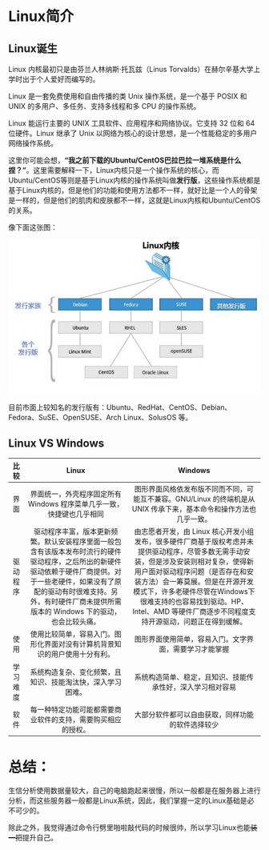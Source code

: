 # Linux简介
## Linux诞生
Linux 内核最初只是由芬兰人林纳斯·托瓦兹（Linus Torvalds）在赫尔辛基大学上学时出于个人爱好而编写的。

Linux 是一套免费使用和自由传播的类 Unix 操作系统，是一个基于 POSIX 和 UNIX 的多用户、多任务、支持多线程和多 CPU 的操作系统。

Linux 能运行主要的 UNIX 工具软件、应用程序和网络协议。它支持 32 位和 64 位硬件。Linux 继承了 Unix 以网络为核心的设计思想，是一个性能稳定的多用户网络操作系统。

这里你可能会想，**“我之前下载的Ubuntu/CentOS巴拉巴拉一堆系统是什么捏？”**。这里需要解释一下，Linux内核只是一个操作系统的核心，而Ubuntu/CentOS等则是基于Linux内核的操作系统叫做**发行版**，这些操作系统都是基于Linux内核的，但是他们的功能和使用方法都不一样，就好比是一个人的骨架是一样的，但是他们的肌肉和皮肤都不一样，这就是Linux内核和Ubuntu/CentOS的关系。

像下面这张图：

![](https://raw.githubusercontent.com/yf8578/Mybook_pic/main/2023/202311242256628.jpeg)

目前市面上较知名的发行版有：Ubuntu、RedHat、CentOS、Debian、Fedora、SuSE、OpenSUSE、Arch Linux、SolusOS 等。

## Linux VS Windows

|   比较   |                                                                                                                        Linux                                                                                                                        |                                                                                                                                                                   Windows                                                                                                                                                                   |
| :------: | :-------------------------------------------------------------------------------------------------------------------------------------------------------------------------------------------------------------------------------------------------: | :-----------------------------------------------------------------------------------------------------------------------------------------------------------------------------------------------------------------------------------------------------------------------------------------------------------------------------------------: |
|   界面   |                                                                                        界面统一，外壳程序固定所有 Windows 程序菜单几乎一致，快捷键也几乎相同                                                                                        |                                                                                                             图形界面风格依发布版不同而不同，可能互不兼容。GNU/Linux 的终端机是从 UNIX 传承下来，基本命令和操作方法也几乎一致。                                                                                                              |
| 驱动程序 | 驱动程序丰富，版本更新频繁。默认安装程序里面一般包含有该版本发布时流行的硬件驱动程序，之后所出的新硬件驱动依赖于硬件厂商提供。对于一些老硬件，如果没有了原配的驱动有时很难支持。另外，有时硬件厂商未提供所需版本的 Windows 下的驱动，也会比较头痛。 | 由志愿者开发，由 Linux 核心开发小组发布，很多硬件厂商基于版权考虑并未提供驱动程序，尽管多数无需手动安装，但是涉及安装则相对复杂，使得新用户面对驱动程序问题（是否存在和安装方法）会一筹莫展。但是在开源开发模式下，许多老硬件尽管在Windows下很难支持的也容易找到驱动。HP、Intel、AMD 等硬件厂商逐步不同程度支持开源驱动，问题正在得到缓解。 |
|   使用   |                                                                                     使用比较简单，容易入门。图形化界面对没有计算机背景知识的用户使用十分有利。                                                                                      |                                                                                                                                           图形界面使用简单，容易入门。文字界面，需要学习才能掌握                                                                                                                                            |
| 学习难度 |                                                                                             系统构造复杂、变化频繁，且知识、技能淘汰快，深入学习困难。                                                                                              |                                                                                                                                         系统构造简单、稳定，且知识、技能传承性好，深入学习相对容易                                                                                                                                          |
|   软件   |                                                                                            每一种特定功能可能都需要商业软件的支持，需要购买相应的授权。                                                                                             |                                                                                                                                              大部分软件都可以自由获取，同样功能的软件选择较少                                                                                                                                               |


# 总结：

生信分析使用数据量较大，自己的电脑跑起来很慢，所以一般都是在服务器上进行分析，而这些服务器一般都是Linux系统，因此，我们掌握一定的Linux基础是必不可少的。

除此之外，我觉得通过命令行劈里啪啦敲代码的时候很帅，所以学习Linux也能~~装一把~~提升自己。